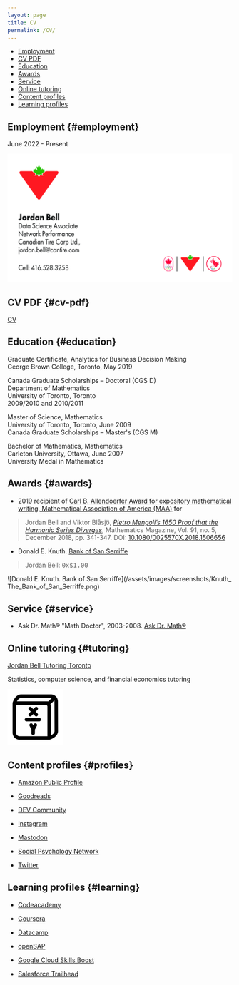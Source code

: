 ```yaml
---
layout: page
title: CV
permalink: /CV/
---
```


- [Employment](#employment)
- [CV PDF](#cv-pdf)
- [Education](#education)
- [Awards](#awards)
- [Service](#service)
- [Online tutoring](#tutoring)
- [Content profiles](#profiles)
- [Learning profiles](#learning)

## Employment {#employment}

June 2022 - Present

![Data Science Associate, Network Performance, Canadian Tire Corp](/assets/images/J_Bell.png)

## CV PDF {#cv-pdf}

[CV](/LaTeX/CV/cv_bell.pdf)

## Education {#education}

Graduate Certificate, Analytics for Business Decision Making  
George Brown College, Toronto, May 2019

Canada Graduate Scholarships – Doctoral (CGS D)  
Department of Mathematics  
University of Toronto, Toronto  
2009/2010 and 2010/2011

Master of Science, Mathematics  
University of Toronto, Toronto, June 2009  
Canada Graduate Scholarships – Master's (CGS M)

Bachelor of Mathematics, Mathematics  
Carleton University, Ottawa, June 2007  
University Medal in Mathematics

## Awards {#awards}

- 2019 recipient of [Carl B. Allendoerfer Award for expository mathematical writing, Mathematical Association of America (MAA)](https://www.maa.org/programs-and-communities/member-communities/maa-awards/writing-awards/carl-b-allendoerfer-awards) for
> Jordan Bell and Viktor Blåsjö, [*Pietro Mengoli’s 1650 Proof that the Harmonic Series Diverges*](https://doi.org/10.1080/0025570X.2018.1506656), Mathematics Magazine, Vol. 91, no. 5, December 2018, pp. 341-347. DOI: [10.1080/0025570X.2018.1506656](https://doi.org/10.1080/0025570X.2018.1506656)

- Donald E. Knuth. [Bank of San Serriffe](https://www-cs-faculty.stanford.edu/~knuth/boss.html)

> Jordan Bell: <tt>0x$1.00</tt>

![Donald E. Knuth. Bank of San Serriffe](/assets/images/screenshots/Knuth_ The_Bank_of_San_Serriffe.png)

## Service {#service}

- Ask Dr. Math® "Math Doctor", 2003-2008. [Ask Dr. Math®](https://www.nctm.org/archives/dr.math/index.htm)

## Online tutoring {#tutoring}

[Jordan Bell Tutoring Toronto](/tutoring)

Statistics, computer science, and financial economics tutoring

![Jordan Bell Tutoring Toronto](/assets/images/logo.png)

## Content profiles {#profiles}

- [Amazon Public Profile](https://www.amazon.com/gp/profile/amzn1.account.AGO7DC5XJDEY5SKAU65F2OQULDZQ)

- [Goodreads](https://www.goodreads.com/jordanbell2357)

- [DEV Community](https://dev.to/jordanbell2357)

- [Instagram](https://www.instagram.com/jordanbell2357/)

- [Mastodon](https://graphics.social/@jordanbell2357)

- [Social Psychology Network](https://www.socialpsychology.org/member/jordan-bell)

- [Twitter](https://twitter.com/jordanbell2357)

## Learning profiles {#learning}

- [Codeacademy](https://www.codecademy.com/profiles/jordanbell2357)

- [Coursera](https://www.coursera.org/user/a7586c089cd57b49ac8851febd502156)

- [Datacamp](https://app.datacamp.com/profile/jordanbell2357)

- [openSAP](https://open.sap.com/verify/xenak-hesyv-katal-nebok-hityg)

- [Google Cloud Skills Boost](https://www.cloudskillsboost.google/public_profiles/c4354b0e-6e16-46ec-be5b-64b7b49e9611)

- [Salesforce Trailhead](https://trailblazer.me/id/jordanbell2357)

<!--

### Other online courses

<table>
<thead>
  <tr>
    <th>Course</th>
    <th>Organization</th>
    <th>Platform</th>
    <th>Date Completed</th>
  </tr>
</thead>
<tbody>
  <tr>
    <td><a href="https://open.sap.com/verify/xenak-hesyv-katal-nebok-hityg">Data Science in Action - Building a Predictive Churn Model</a></td>
    <td>openSAP</td>
    <td>openSAP</td>
    <td>April, 2019</td>
  </tr>
  <tr>
    <td><a href="https://learn.baselgovernance.org/course/view.php?id=17">Source and Application of Funds Analysis</a> (<a href="https://jordanbell.info/assets/pdfs/aJImmI2u8i.pdf">Certificate of Completion</a>)</td>
    <td>International Centre for Asset Recovery (ICAR), Basel Institute on Governance</td>
    <td>Basel LEARN</td>
    <td>December, 2022</td>
  </tr>
</tbody>
</table>

-->
